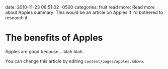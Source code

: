 date: 2010-11-23 06:51:02 -0500
categories: fruit
read more: Read more about Apples
summary: This would be an article on Apples if I'd bothered to research it.

#  The benefits of Apples

Apples are good because... blah blah.

You can change this article by editing `content/pages/apples.mdown`.
